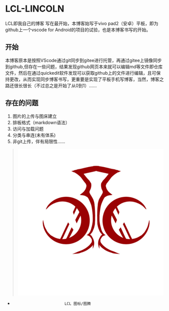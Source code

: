 # LCL-LINCOLN
LCL即我自己的博客
写在最开始，本博客始写于vivo pad2（安卓）平板，即为github上一个vscode for Android的项目的试验，也是本博客书写的开始。
## 开始
本博客原本是按照VScode通过git同步到gitee进行托管，再通过gitee上镜像同步到github,但存在一些问题，结果发现github网页本来就可以编辑md等文件即仓库文件，然后在通过quickedit软件发现可以获取github上的文件进行编辑，且可保持更改，从而实现同步博客书写，更重要是实现了平板手机写博客，当然，博客之路还很长很长（不过总之是开始了从0到1）......
## 存在的问题
1. 图片的上传与图床建立
2. 排板格式（markdown语法）
3. 访问与加载问题
4. 分类与串连(未有体系)
5. 非git上传，伴有局限性......
> ![LCL 图示](https://github.com/LINCOLN-LCL/LCL-/blob/main/LCL.jpg )
-                            LCL 图标/图腾 